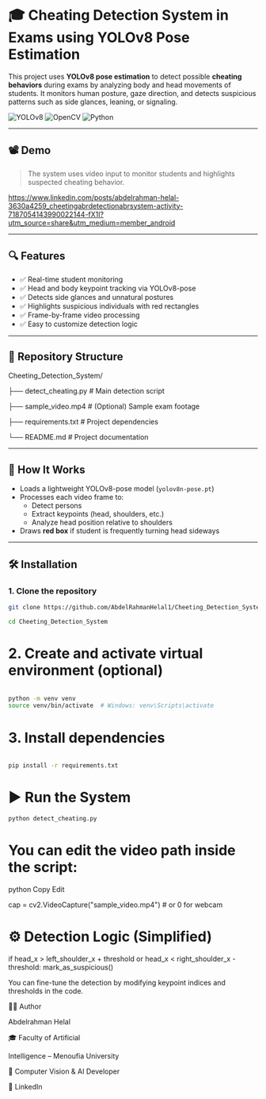 # 🎓 Cheating Detection System in Exams using YOLOv8 Pose Estimation

This project uses **YOLOv8 pose estimation** to detect possible **cheating behaviors** during exams by analyzing body and head movements of students. It monitors human posture, gaze direction, and detects suspicious patterns such as side glances, leaning, or signaling.

![YOLOv8](https://img.shields.io/badge/YOLOv8-Pose-green)
![OpenCV](https://img.shields.io/badge/OpenCV-RealTime-blue)
![Python](https://img.shields.io/badge/Python-3.10+-yellow)

---

## 📽️ Demo

> The system uses video input to monitor students and highlights suspected cheating behavior.

https://www.linkedin.com/posts/abdelrahman-helal-3630a4259_cheetingabrdetectionabrsystem-activity-7187054143990022144-fX1l?utm_source=share&utm_medium=member_android

---

## 🔍 Features

- ✅ Real-time student monitoring
- ✅ Head and body keypoint tracking via YOLOv8-pose
- ✅ Detects side glances and unnatural postures
- ✅ Highlights suspicious individuals with red rectangles
- ✅ Frame-by-frame video processing
- ✅ Easy to customize detection logic

---

## 📂 Repository Structure


Cheeting_Detection_System/

├── detect_cheating.py # Main detection script

├── sample_video.mp4 # (Optional) Sample exam footage

├── requirements.txt # Project dependencies

└── README.md # Project documentation



---

## 🧠 How It Works

- Loads a lightweight YOLOv8-pose model (`yolov8n-pose.pt`)
- Processes each video frame to:
  - Detect persons
  - Extract keypoints (head, shoulders, etc.)
  - Analyze head position relative to shoulders
- Draws **red box** if student is frequently turning head sideways

---

## 🛠️ Installation

### 1. Clone the repository

```bash
git clone https://github.com/AbdelRahmanHelal1/Cheeting_Detection_System.git
```
```bash
cd Cheeting_Detection_System
```

# 2. Create and activate virtual environment (optional)

```bash

python -m venv venv
source venv/bin/activate  # Windows: venv\Scripts\activate
```
# 3. Install dependencies

```bash

pip install -r requirements.txt

```

# ▶️ Run the System

```bash
python detect_cheating.py

```
# You can edit the video path inside the script:

python
Copy
Edit

 cap = cv2.VideoCapture("sample_video.mp4")  # or 0 for webcam

# ⚙️ Detection Logic (Simplified)

if head_x > left_shoulder_x + threshold or head_x < right_shoulder_x - threshold:
    mark_as_suspicious()

You can fine-tune the detection by modifying keypoint indices and thresholds in the code.

🧑‍💻 Author

Abdelrahman Helal

🎓 Faculty of Artificial 

Intelligence – Menoufia University

💼 Computer Vision & AI Developer

🔗 LinkedIn
